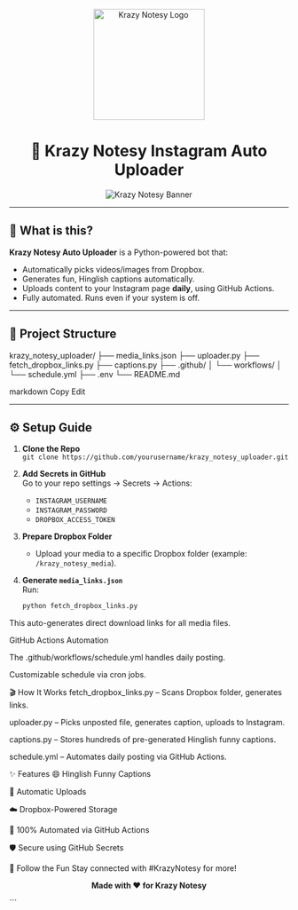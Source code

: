 <p align="center">
  <img src="https://www.dropbox.com/scl/fi/bnlbcwbjpx7uepl6ivji7/Krazy-Notesy-Logo.png?raw=0" alt="Krazy Notesy Logo" width="200"/>
</p>

<h1 align="center">🚀 Krazy Notesy Instagram Auto Uploader</h1>

<p align="center">
  <img src="https://www.dropbox.com/scl/fi/kakbm1mycro7ekts723ey/Krazy-Notesy-Banner.png?raw=0" alt="Krazy Notesy Banner"/>
</p>

---

## 🎉 What is this?

**Krazy Notesy Auto Uploader** is a Python-powered bot that:
- Automatically picks videos/images from Dropbox.
- Generates fun, Hinglish captions automatically.
- Uploads content to your Instagram page **daily**, using GitHub Actions.
- Fully automated. Runs even if your system is off.

---

## 📂 Project Structure

krazy_notesy_uploader/
├── media_links.json
├── uploader.py
├── fetch_dropbox_links.py
├── captions.py
├── .github/
│ └── workflows/
│ └── schedule.yml
├── .env
└── README.md

markdown
Copy
Edit

---

## ⚙️ Setup Guide

1. **Clone the Repo**  
   `git clone https://github.com/yourusername/krazy_notesy_uploader.git`

2. **Add Secrets in GitHub**  
   Go to your repo settings → Secrets → Actions:
   - `INSTAGRAM_USERNAME`
   - `INSTAGRAM_PASSWORD`
   - `DROPBOX_ACCESS_TOKEN`

3. **Prepare Dropbox Folder**
   - Upload your media to a specific Dropbox folder (example: `/krazy_notesy_media`).

4. **Generate `media_links.json`**  
   Run:
   ```bash
   python fetch_dropbox_links.py
This auto-generates direct download links for all media files.

GitHub Actions Automation

The .github/workflows/schedule.yml handles daily posting.

Customizable schedule via cron jobs.

🎬 How It Works
fetch_dropbox_links.py – Scans Dropbox folder, generates links.

uploader.py – Picks unposted file, generates caption, uploads to Instagram.

captions.py – Stores hundreds of pre-generated Hinglish funny captions.

schedule.yml – Automates daily posting via GitHub Actions.

✨ Features
😄 Hinglish Funny Captions

📸 Automatic Uploads

☁️ Dropbox-Powered Storage

🤖 100% Automated via GitHub Actions

🛡️ Secure using GitHub Secrets

📢 Follow the Fun
Stay connected with #KrazyNotesy for more!

<p align="center"> <b>Made with ❤️ for Krazy Notesy</b> </p> ```
